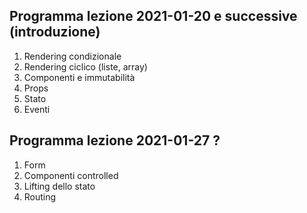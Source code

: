 ## Programma lezione 2021-01-20 e successive (introduzione)

1. Rendering condizionale
1. Rendering ciclico (liste, array)
1. Componenti e immutabilità
1. Props
1. Stato
1. Eventi


## Programma lezione 2021-01-27 ?
1. Form
1. Componenti controlled
1. Lifting dello stato
1. Routing